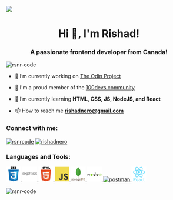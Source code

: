
<img src="https://imgur.com/9omgFi9.jpg" width="80%">

<h1 align="center">Hi 👋, I'm Rishad!</h1>
<h3 align="center">A passionate frontend developer from Canada!</h3>

<p align="left"> <img src="https://komarev.com/ghpvc/?username=rsnr-code&label=Profile%20views&color=0e75b6&style=flat" alt="rsnr-code" /> </p>

- 🔭 I’m currently working on [The Odin Project](https://www.theodinproject.com/dashboard)

- 🤝 I'm a proud member of the [100devs community](https://leonnoel.com/100devs/)

- 🌱 I’m currently learning **HTML, CSS, JS, NodeJS, and React**

- 📫 How to reach me **rishadnero@gmail.com**

<h3 align="left">Connect with me:</h3>
<p align="left">
<a href="https://twitter.com/rsnrcode" target="blank"><img align="center" src="https://raw.githubusercontent.com/rahuldkjain/github-profile-readme-generator/master/src/images/icons/Social/twitter.svg" alt="rsnrcode" height="30" width="40" /></a>
<a href="https://linkedin.com/in/rishadnero" target="blank"><img align="center" src="https://raw.githubusercontent.com/rahuldkjain/github-profile-readme-generator/master/src/images/icons/Social/linked-in-alt.svg" alt="rishadnero" height="30" width="40" /></a>
</p>

<h3 align="left">Languages and Tools:</h3>
<p align="left"> <a href="https://www.w3schools.com/css/" target="_blank" rel="noreferrer"> <img src="https://raw.githubusercontent.com/devicons/devicon/master/icons/css3/css3-original-wordmark.svg" alt="css3" width="40" height="40"/> </a> <a href="https://expressjs.com" target="_blank" rel="noreferrer"> <img src="https://raw.githubusercontent.com/devicons/devicon/master/icons/express/express-original-wordmark.svg" alt="express" width="40" height="40"/> </a> <a href="https://www.w3.org/html/" target="_blank" rel="noreferrer"> <img src="https://raw.githubusercontent.com/devicons/devicon/master/icons/html5/html5-original-wordmark.svg" alt="html5" width="40" height="40"/> </a> <a href="https://developer.mozilla.org/en-US/docs/Web/JavaScript" target="_blank" rel="noreferrer"> <img src="https://raw.githubusercontent.com/devicons/devicon/master/icons/javascript/javascript-original.svg" alt="javascript" width="40" height="40"/> </a> <a href="https://www.mongodb.com/" target="_blank" rel="noreferrer"> <img src="https://raw.githubusercontent.com/devicons/devicon/master/icons/mongodb/mongodb-original-wordmark.svg" alt="mongodb" width="40" height="40"/> </a> <a href="https://nodejs.org" target="_blank" rel="noreferrer"> <img src="https://raw.githubusercontent.com/devicons/devicon/master/icons/nodejs/nodejs-original-wordmark.svg" alt="nodejs" width="40" height="40"/> </a> <a href="https://postman.com" target="_blank" rel="noreferrer"> <img src="https://www.vectorlogo.zone/logos/getpostman/getpostman-icon.svg" alt="postman" width="40" height="40"/> </a> <a href="https://reactjs.org/" target="_blank" rel="noreferrer"> <img src="https://raw.githubusercontent.com/devicons/devicon/master/icons/react/react-original-wordmark.svg" alt="react" width="40" height="40"/> </a> </p>

<p><img align="center" src="https://github-readme-streak-stats.herokuapp.com/?user=rsnr-code&" alt="rsnr-code" /></p>
